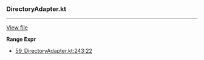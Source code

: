 ### DirectoryAdapter.kt
---
[View file](../../precision_analyzed/59_DirectoryAdapter.kt)

**Range Expr**

 - [59_DirectoryAdapter.kt:243:22](../../precision_analyzed/59_DirectoryAdapter.kt#L243)
